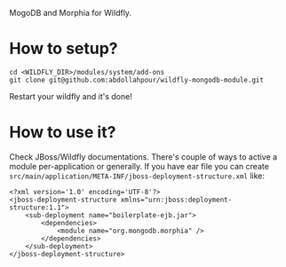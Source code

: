 MogoDB and Morphia for Wildfly.

How to setup?
=============

    cd <WILDFLY_DIR>/modules/system/add-ons
    git clone git@github.com:abdollahpour/wildfly-mongodb-module.git

Restart your wildfly and it's done!

How to use it?
==============
Check JBoss/Wildfly documentations. There's couple of ways to active a module per-application or generally.
If you have ear file you can create `src/main/application/META-INF/jboss-deployment-structure.xml` like:

    <?xml version='1.0' encoding='UTF-8'?>
    <jboss-deployment-structure xmlns="urn:jboss:deployment-structure:1.1">
        <sub-deployment name="boilerplate-ejb.jar">
            <dependencies>
                <module name="org.mongodb.morphia" />
            </dependencies>
        </sub-deployment>
    </jboss-deployment-structure>
